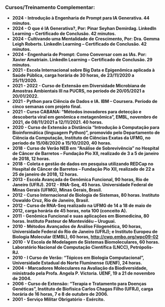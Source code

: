 ### Cursos/Treinamento Complementar:

- **2024 - Introdução à Engenharia de Prompt para IA Generativa. 44 minutos.**
- **2024 - O que é IA Generativa?, Por: Pinar Seyhan Demirdag. LinkedIn Learning – Certificado de Conclusão. 42 minutos.**
- **2024 - Cultivando uma Mentalidade de Crescimento, Por: Dra. Gemma Leigh Roberts. LinkedIn Learning – Certificado de Conclusão. 42 minutos.**
- **2024 - Engenharia de Prompt: Como Conversar com as IAs. Por: Xavier Amatriain. LinkedIn Learning – Certificado de Conclusão. 29 minutos.** 
- **2021 - Escola Internacional sobre Big Data e Epigenômica aplicada à Saúde Pública, carga horária de 30 horas, de 23/11/2020 a 25/11/2020.**
- **2021 - 2022 - Curso de Extensão em Diversidade Microbiana de Amostras Ambientais III na PUCRS, no período de 20/05/2021 a 20/01/2022.**
- **2021 - Python para Ciência de Dados e IA. IBM – Coursera. Período de cinco semanas com projeto final.**
- **2021 - Curso CABANA: “Métodos inovadores para detecção e descoberta viral em genômica e metagenômica”, EMBL, novembro de 2021, de 08/11/2021 a 12/11/2021. 40 horas.**
- **2020 - Curso de Extensão a Distância “Introdução à Computação para Bioinformática (linguagem Python)”, promovido pelo Departamento de Ciência da Computação, Instituto de Ciências Exatas da UFMG, no período de 15/08/2020 a 15/10/2020, 40 horas.**
- **2018 - Curso de Verão NEB em “Análise de Sobrevivência” no Hospital de Câncer de Barretos – Fundação Pio XII, realizado de 3 a 5 de janeiro de 2018, 12 horas.**
- **2018 - Coleta e gestão de dados em pesquisa utilizando REDCap no Hospital de Câncer de Barretos – Fundação Pio XII, realizado de 22 a 25 de janeiro de 2018, 12 horas.**
- **2013 - Escola Avançada de Genômica Funcional, 90 horas, Rio de Janeiro (UFRJ). 2012 - RNA-Seq, 45 horas. Universidade Federal de Minas Gerais (UFMG), Minas Gerais, Brasil.**
- **2012 - Curso Internacional de Biologia de Sistemas, 80 horas. Instituto Oswaldo Cruz, Rio de Janeiro, Brasil.**
- **2012 - Curso de RNA-Seq realizado na UFMG de 14 a 18 de maio de 2012, carga horária de 45 horas, nota 100 (conceito A).**
- **2011 - Genômica Funcional e suas aplicações em Biomedicina, 80 horas. Instituto Pasteur de Montevidéu – Uruguai.**
- **2010 - Métodos Avançados de Análise Filogenética, 90 horas, Universidade Federal do Rio de Janeiro (UFRJ); e Instituto Europeu de Biologia Molecular (EMBL), 60 horas, http://cwp.embo.org/wpc09-02**
- **2010 - V Escola de Modelagem de Sistemas Biomoleculares, 60 horas. Laboratório Nacional de Computação Científica (LNCC), Petrópolis-RJ.**
- **2010 - I Curso de Verão: “Tópicos em Biologia Computacional”, Universidade Estadual do Norte Fluminense (UENF), 24 horas.**
- **2004 - Marcadores Moleculares na Avaliação da Biodiversidade, ministrado pela Profa. Angela P. Victoria. UENF, 19 a 21 de novembro de 2004.**
- **2006 - Curso de Extensão: “Terapia e Tratamento para Doenças Genéticas”, Instituto de Biofísica Carlos Chagas Filho (UFRJ), carga horária de 16 horas, 7 e 8 de outubro de 2006.**
- **2001 - Serviço Militar Obrigatório - Exército.**








